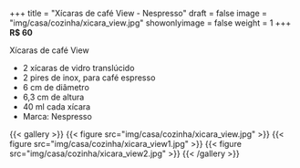 +++
title = "Xícaras de café View - Nespresso"
draft = false
image = "img/casa/cozinha/xicara_view.jpg"
showonlyimage = false
weight = 1
+++
**R$ 60**

<!--more-->

Xícaras de café View

- 2 xícaras de vidro translúcido
- 2 pires de inox, para café espresso
- 6 cm de diâmetro
- 6,3 cm de altura
- 40 ml cada xícara
- Marca: Nespresso


{{< gallery >}}
{{< figure src="img/casa/cozinha/xicara_view.jpg" >}}
{{< figure src="img/casa/cozinha/xicara_view1.jpg" >}}
{{< figure src="img/casa/cozinha/xicara_view2.jpg" >}}
{{< /gallery >}}
